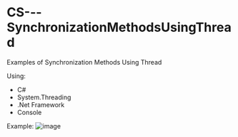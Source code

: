 # CS---SynchronizationMethodsUsingThread
Examples of Synchronization Methods Using Thread

Using:
- C#
- System.Threading
- .Net Framework
- Console

Example:
![image](https://github.com/user-attachments/assets/2e6ad9f8-44a2-4f60-bd84-4c028c16b98f)

